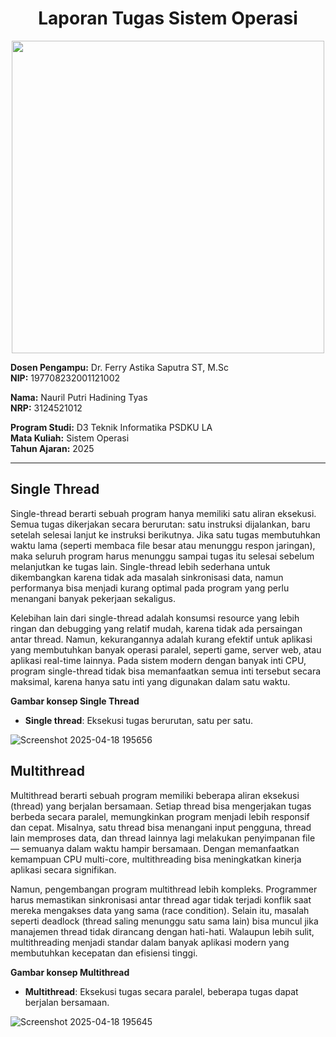 <div align="center">
  
# Laporan Tugas Sistem Operasi
</div>
<p align="center">
  <img src="https://github.com/Naurilputri/SisOp-2025/blob/main/img/logo.jpg" width="500"/>
</p>

**Dosen Pengampu:** Dr. Ferry Astika Saputra ST, M.Sc  
**NIP:** 197708232001121002  

**Nama:** Nauril Putri Hadining Tyas  
**NRP:** 3124521012  

**Program Studi:** D3 Teknik Informatika PSDKU LA  
**Mata Kuliah:** Sistem Operasi  
**Tahun Ajaran:** 2025  

---

## Single Thread


Single-thread berarti sebuah program hanya memiliki satu aliran eksekusi. Semua tugas dikerjakan secara berurutan: satu instruksi dijalankan, baru setelah selesai lanjut ke instruksi berikutnya. Jika satu tugas membutuhkan waktu lama (seperti membaca file besar atau menunggu respon jaringan), maka seluruh program harus menunggu sampai tugas itu selesai sebelum melanjutkan ke tugas lain. Single-thread lebih sederhana untuk dikembangkan karena tidak ada masalah sinkronisasi data, namun performanya bisa menjadi kurang optimal pada program yang perlu menangani banyak pekerjaan sekaligus.

Kelebihan lain dari single-thread adalah konsumsi resource yang lebih ringan dan debugging yang relatif mudah, karena tidak ada persaingan antar thread. Namun, kekurangannya adalah kurang efektif untuk aplikasi yang membutuhkan banyak operasi paralel, seperti game, server web, atau aplikasi real-time lainnya. Pada sistem modern dengan banyak inti CPU, program single-thread tidak bisa memanfaatkan semua inti tersebut secara maksimal, karena hanya satu inti yang digunakan dalam satu waktu.

**Gambar konsep Single Thread**

* **Single thread**: Eksekusi tugas berurutan, satu per satu.

![Screenshot 2025-04-18 195656](https://github.com/user-attachments/assets/662d1ee3-8dc6-40fc-bf49-2927a2836751)

## Multithread

Multithread berarti sebuah program memiliki beberapa aliran eksekusi (thread) yang berjalan bersamaan. Setiap thread bisa mengerjakan tugas berbeda secara paralel, memungkinkan program menjadi lebih responsif dan cepat. Misalnya, satu thread bisa menangani input pengguna, thread lain memproses data, dan thread lainnya lagi melakukan penyimpanan file — semuanya dalam waktu hampir bersamaan. Dengan memanfaatkan kemampuan CPU multi-core, multithreading bisa meningkatkan kinerja aplikasi secara signifikan.

Namun, pengembangan program multithread lebih kompleks. Programmer harus memastikan sinkronisasi antar thread agar tidak terjadi konflik saat mereka mengakses data yang sama (race condition). Selain itu, masalah seperti deadlock (thread saling menunggu satu sama lain) bisa muncul jika manajemen thread tidak dirancang dengan hati-hati. Walaupun lebih sulit, multithreading menjadi standar dalam banyak aplikasi modern yang membutuhkan kecepatan dan efisiensi tinggi.

**Gambar konsep Multithread**
* **Multithread**: Eksekusi tugas secara paralel, beberapa tugas dapat berjalan bersamaan.

![Screenshot 2025-04-18 195645](https://github.com/user-attachments/assets/4ce98a3c-e096-4b19-8c9a-a6ce77c66e9e)

